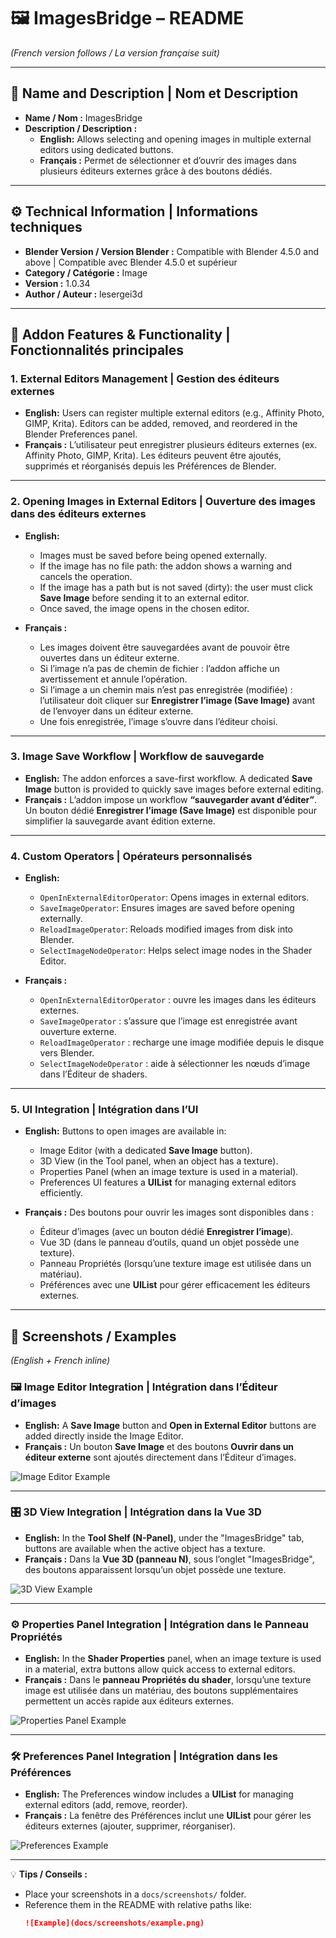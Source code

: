 # 🖼️ ImagesBridge – README  
*(French version follows / La version française suit)*  

---

## 📛 Name and Description | Nom et Description  
- **Name / Nom :** ImagesBridge  
- **Description / Description :**  
  - **English:** Allows selecting and opening images in multiple external editors using dedicated buttons.  
  - **Français :** Permet de sélectionner et d’ouvrir des images dans plusieurs éditeurs externes grâce à des boutons dédiés.  

---

## ⚙️ Technical Information | Informations techniques  
- **Blender Version / Version Blender :** Compatible with Blender 4.5.0 and above | Compatible avec Blender 4.5.0 et supérieur  
- **Category / Catégorie :** Image  
- **Version :** 1.0.34  
- **Author / Auteur :** lesergei3d  

---

## 🚀 Addon Features & Functionality | Fonctionnalités principales  

### 1. External Editors Management | Gestion des éditeurs externes  
- **English:** Users can register multiple external editors (e.g., Affinity Photo, GIMP, Krita). Editors can be added, removed, and reordered in the Blender Preferences panel.  
- **Français :** L’utilisateur peut enregistrer plusieurs éditeurs externes (ex. Affinity Photo, GIMP, Krita). Les éditeurs peuvent être ajoutés, supprimés et réorganisés depuis les Préférences de Blender.  

---

### 2. Opening Images in External Editors | Ouverture des images dans des éditeurs externes  
- **English:**  
  - Images must be saved before being opened externally.  
  - If the image has no file path: the addon shows a warning and cancels the operation.  
  - If the image has a path but is not saved (dirty): the user must click **Save Image** before sending it to an external editor.  
  - Once saved, the image opens in the chosen editor.  

- **Français :**  
  - Les images doivent être sauvegardées avant de pouvoir être ouvertes dans un éditeur externe.  
  - Si l’image n’a pas de chemin de fichier : l’addon affiche un avertissement et annule l’opération.  
  - Si l’image a un chemin mais n’est pas enregistrée (modifiée) : l’utilisateur doit cliquer sur **Enregistrer l’image (Save Image)** avant de l’envoyer dans un éditeur externe.  
  - Une fois enregistrée, l’image s’ouvre dans l’éditeur choisi.  

---

### 3. Image Save Workflow | Workflow de sauvegarde  
- **English:** The addon enforces a save-first workflow. A dedicated **Save Image** button is provided to quickly save images before external editing.  
- **Français :** L’addon impose un workflow **“sauvegarder avant d’éditer”**. Un bouton dédié **Enregistrer l’image (Save Image)** est disponible pour simplifier la sauvegarde avant édition externe.  

---

### 4. Custom Operators | Opérateurs personnalisés  
- **English:**  
  - `OpenInExternalEditorOperator`: Opens images in external editors.  
  - `SaveImageOperator`: Ensures images are saved before opening externally.  
  - `ReloadImageOperator`: Reloads modified images from disk into Blender.  
  - `SelectImageNodeOperator`: Helps select image nodes in the Shader Editor.  

- **Français :**  
  - `OpenInExternalEditorOperator` : ouvre les images dans les éditeurs externes.  
  - `SaveImageOperator` : s’assure que l’image est enregistrée avant ouverture externe.  
  - `ReloadImageOperator` : recharge une image modifiée depuis le disque vers Blender.  
  - `SelectImageNodeOperator` : aide à sélectionner les nœuds d’image dans l’Éditeur de shaders.  

---

### 5. UI Integration | Intégration dans l’UI  
- **English:** Buttons to open images are available in:  
  - Image Editor (with a dedicated **Save Image** button).  
  - 3D View (in the Tool panel, when an object has a texture).  
  - Properties Panel (when an image texture is used in a material).  
  - Preferences UI features a **UIList** for managing external editors efficiently.  

- **Français :** Des boutons pour ouvrir les images sont disponibles dans :  
  - Éditeur d’images (avec un bouton dédié **Enregistrer l’image**).  
  - Vue 3D (dans le panneau d’outils, quand un objet possède une texture).  
  - Panneau Propriétés (lorsqu’une texture image est utilisée dans un matériau).  
  - Préférences avec une **UIList** pour gérer efficacement les éditeurs externes.  

---

## 📸 Screenshots / Examples  
*(English + French inline)*  

### 🖼️ Image Editor Integration | Intégration dans l’Éditeur d’images  
- **English:** A **Save Image** button and **Open in External Editor** buttons are added directly inside the Image Editor.  
- **Français :** Un bouton **Save Image** et des boutons **Ouvrir dans un éditeur externe** sont ajoutés directement dans l’Éditeur d’images.  

![Image Editor Example](docs/screenshots/image_editor.png)  

---

### 🎛️ 3D View Integration | Intégration dans la Vue 3D  
- **English:** In the **Tool Shelf (N-Panel)**, under the "ImagesBridge" tab, buttons are available when the active object has a texture.  
- **Français :** Dans la **Vue 3D (panneau N)**, sous l’onglet "ImagesBridge", des boutons apparaissent lorsqu’un objet possède une texture.  

![3D View Example](docs/screenshots/3d_view.png)  

---

### ⚙️ Properties Panel Integration | Intégration dans le Panneau Propriétés  
- **English:** In the **Shader Properties** panel, when an image texture is used in a material, extra buttons allow quick access to external editors.  
- **Français :** Dans le **panneau Propriétés du shader**, lorsqu’une texture image est utilisée dans un matériau, des boutons supplémentaires permettent un accès rapide aux éditeurs externes.  

![Properties Panel Example](docs/screenshots/properties_panel.png)  

---

### 🛠️ Preferences Panel Integration | Intégration dans les Préférences  
- **English:** The Preferences window includes a **UIList** for managing external editors (add, remove, reorder).  
- **Français :** La fenêtre des Préférences inclut une **UIList** pour gérer les éditeurs externes (ajouter, supprimer, réorganiser).  

![Preferences Example](docs/screenshots/preferences.png)  

---

💡 **Tips / Conseils :**  
- Place your screenshots in a `docs/screenshots/` folder.  
- Reference them in the README with relative paths like:  
  ```markdown
  ![Example](docs/screenshots/example.png)
